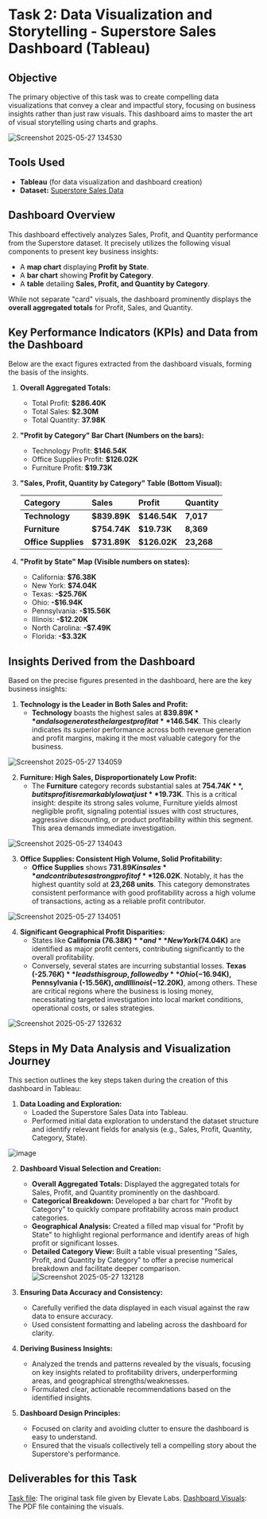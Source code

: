 # Task 2: Data Visualization and Storytelling - Superstore Sales Dashboard (Tableau)

## Objective

The primary objective of this task was to create compelling data visualizations that convey a clear and impactful story, focusing on business insights rather than just raw visuals. This dashboard aims to master the art of visual storytelling using charts and graphs.

![Screenshot 2025-05-27 134530](https://github.com/user-attachments/assets/eaaacb84-c898-43ab-af76-13f092b4e442)


## Tools Used

* **Tableau** (for data visualization and dashboard creation)
* **Dataset:**  <a href="Sample - Superstore_2024(1).xlsx">Superstore Sales Data</a>

## Dashboard Overview

This dashboard effectively analyzes Sales, Profit, and Quantity performance from the Superstore dataset. It precisely utilizes the following visual components to present key business insights:

* A **map chart** displaying **Profit by State**.
* A **bar chart** showing **Profit by Category**.
* A **table** detailing **Sales, Profit, and Quantity by Category**.

While not separate "card" visuals, the dashboard prominently displays the **overall aggregated totals** for Profit, Sales, and Quantity.

## Key Performance Indicators (KPIs) and Data from the Dashboard

Below are the exact figures extracted from the dashboard visuals, forming the basis of the insights.

1.  **Overall Aggregated Totals:**
    * Total Profit: **$286.40K**
    * Total Sales: **$2.30M**
    * Total Quantity: **37.98K**

2.  **"Profit by Category" Bar Chart (Numbers on the bars):**
    * Technology Profit: **$146.54K**
    * Office Supplies Profit: **$126.02K**
    * Furniture Profit: **$19.73K**

3.  **"Sales, Profit, Quantity by Category" Table (Bottom Visual):**

    | Category          | Sales                 | Profit                | Quantity            |
    | :---------------- | :-------------------- | :-------------------- | :------------------ |
    | **Technology** | **$839.89K** | **$146.54K** | **7,017** |
    | **Furniture** | **$754.74K** | **$19.73K** | **8,369** |
    | **Office Supplies** | **$731.89K** | **$126.02K** | **23,268** |

4.  **"Profit by State" Map (Visible numbers on states):**
    * California: **$76.38K**
    * New York: **$74.04K**
    * Texas: **-$25.76K**
    * Ohio: **-$16.94K**
    * Pennsylvania: **-$15.56K**
    * Illinois: **-$12.20K**
    * North Carolina: **-$7.49K**
    * Florida: **-$3.32K**

## Insights Derived from the Dashboard

Based on the precise figures presented in the dashboard, here are the key business insights:

1.  **Technology is the Leader in Both Sales and Profit:**
    * **Technology** boasts the highest sales at **$839.89K** and also generates the largest profit at **$146.54K**. This clearly indicates its superior performance across both revenue generation and profit margins, making it the most valuable category for the business.
  
![Screenshot 2025-05-27 134059](https://github.com/user-attachments/assets/6b2bf48a-17e5-47e2-a595-a90df576189a)


2.  **Furniture: High Sales, Disproportionately Low Profit:**
    * The **Furniture** category records substantial sales at **$754.74K**, but its profit is remarkably low at just **$19.73K**. This is a critical insight: despite its strong sales volume, Furniture yields almost negligible profit, signaling potential issues with cost structures, aggressive discounting, or product profitability within this segment. This area demands immediate investigation.
      
![Screenshot 2025-05-27 134043](https://github.com/user-attachments/assets/c6f33fd3-aeee-4a87-bee8-cf65e9be8638)

3.  **Office Supplies: Consistent High Volume, Solid Profitability:**
    * **Office Supplies** shows **$731.89K in sales** and contributes a strong profit of **$126.02K**. Notably, it has the highest quantity sold at **23,268 units**. This category demonstrates consistent performance with good profitability across a high volume of transactions, acting as a reliable profit contributor.

![Screenshot 2025-05-27 134051](https://github.com/user-attachments/assets/89155563-6ce5-4d33-af96-fad57823ff36)

4.  **Significant Geographical Profit Disparities:**
    * States like **California ($76.38K)** and **New York ($74.04K)** are identified as major profit centers, contributing significantly to the overall profitability.
    * Conversely, several states are incurring substantial losses. **Texas (-$25.76K)** leads this group, followed by **Ohio (-$16.94K), Pennsylvania (-$15.56K), and Illinois (-$12.20K)**, among others. These are critical regions where the business is losing money, necessitating targeted investigation into local market conditions, operational costs, or sales strategies.
      
![Screenshot 2025-05-27 132632](https://github.com/user-attachments/assets/718560c6-296c-465c-8220-48862c830359)


## Steps in My Data Analysis and Visualization Journey

This section outlines the key steps taken during the creation of this dashboard in Tableau:

1.  **Data Loading and Exploration:**
    * Loaded the Superstore Sales Data into Tableau.
    * Performed initial data exploration to understand the dataset structure and identify relevant fields for analysis (e.g., Sales, Profit, Quantity, Category, State).
      
![image](https://github.com/user-attachments/assets/57226bda-fc7b-481c-9c73-c6f55b48313b)


2.  **Dashboard Visual Selection and Creation:**
    * **Overall Aggregated Totals:** Displayed the aggregated totals for Sales, Profit, and Quantity prominently on the dashboard.
    * **Categorical Breakdown:** Developed a bar chart for "Profit by Category" to quickly compare profitability across main product categories.
    * **Geographical Analysis:** Created a filled map visual for "Profit by State" to highlight regional performance and identify areas of high profit or significant losses.
    * **Detailed Category View:** Built a table visual presenting "Sales, Profit, and Quantity by Category" to offer a precise numerical breakdown and facilitate deeper comparison.
![Screenshot 2025-05-27 132128](https://github.com/user-attachments/assets/c996debb-34ea-4a34-9a05-a69effd4b0cd)

3.  **Ensuring Data Accuracy and Consistency:**
    * Carefully verified the data displayed in each visual against the raw data to ensure accuracy.
    * Used consistent formatting and labeling across the dashboard for clarity.

4.  **Deriving Business Insights:**
    * Analyzed the trends and patterns revealed by the visuals, focusing on key insights related to profitability drivers, underperforming areas, and geographical strengths/weaknesses.
    * Formulated clear, actionable recommendations based on the identified insights.

5.  **Dashboard Design Principles:**
    * Focused on clarity and avoiding clutter to ensure the dashboard is easy to understand.
    * Ensured that the visuals collectively tell a compelling story about the Superstore's performance.

## Deliverables for this Task

 <a href="TASK 2 DATA ANALYST .pdf">Task file</a>: The original task file given by Elevate Labs.
 <a href="Dashboard Superstore.pdf">Dashboard Visuals</a>: The PDF file containing the visuals. 
